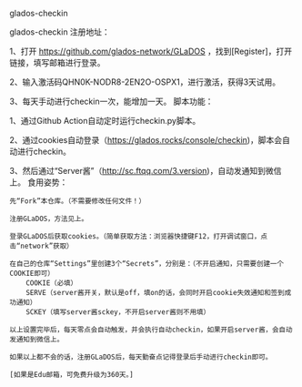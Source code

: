 glados-checkin

glados-checkin
注册地址：

1、打开 https://github.com/glados-network/GLaDOS ，找到[Register]，打开链接，填写邮箱进行登录。

2、输入激活码QHN0K-NODR8-2EN2O-OSPX1，进行激活，获得3天试用。

3、每天手动进行checkin一次，能增加一天。
脚本功能：

1、通过Github Action自动定时运行checkin.py脚本。

2、通过cookies自动登录（https://glados.rocks/console/checkin)，脚本会自动进行checkin。

3、然后通过“Server酱”（http://sc.ftqq.com/3.version)，自动发通知到微信上。
食用姿势：

    先“Fork”本仓库。（不需要修改任何文件！）

    注册GLaDOS，方法见上。

    登录GLaDOS后获取cookies。（简单获取方法：浏览器快捷键F12，打开调试窗口，点击“network”获取）

    在自己的仓库“Settings”里创建3个“Secrets”，分别是：（不开启通知，只需要创建一个COOKIE即可）
        COOKIE（必填）
        SERVE（server酱开关，默认是off，填on的话，会同时开启cookie失效通知和签到成功通知）
        SCKEY（填写server酱sckey，不开启server酱则不用填）

    以上设置完毕后，每天零点会自动触发，并会执行自动checkin，如果开启server酱，会自动发通知到微信上。

    如果以上都不会的话，注册GLaDOS后，每天勤奋点记得登录后手动进行checkin即可。

    [如果是Edu邮箱，可免费升级为360天。]
